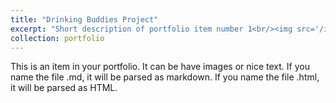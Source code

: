 ```yaml
---
title: "Drinking Buddies Project"
excerpt: "Short description of portfolio item number 1<br/><img src='/images/dbimg.png'>"
collection: portfolio
---
```


This is an item in your portfolio. It can be have images or nice text. If you name the file .md, it will be parsed as markdown. If you name the file .html, it will be parsed as HTML. 
